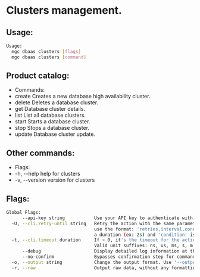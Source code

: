 # Clusters management.

## Usage:
```bash
Usage:
  mgc dbaas clusters [flags]
  mgc dbaas clusters [command]
```

## Product catalog:
- Commands:
- create      Creates a new database high availability cluster.
- delete      Deletes a database cluster.
- get         Database cluster details.
- list        List all database clusters.
- start       Starts a database cluster.
- stop        Stops a database cluster.
- update      Database cluster update.

## Other commands:
- Flags:
- -h, --help      help for clusters
- -v, --version   version for clusters

## Flags:
```bash
Global Flags:
      --api-key string           Use your API key to authenticate with the API
  -U, --cli.retry-until string   Retry the action with the same parameters until the given condition is met. The flag parameters
                                 use the format: 'retries,interval,condition', where 'retries' is a positive integer, 'interval' is
                                 a duration (ex: 2s) and 'condition' is a 'engine=value' pair such as "jsonpath=expression"
  -t, --cli.timeout duration     If > 0, it's the timeout for the action execution. It's specified as numbers and unit suffix.
                                 Valid unit suffixes: ns, us, ms, s, m and h. Examples: 300ms, 1m30s
      --debug                    Display detailed log information at the debug level
      --no-confirm               Bypasses confirmation step for commands that ask a confirmation from the user
  -o, --output string            Change the output format. Use '--output=help' to know more details.
  -r, --raw                      Output raw data, without any formatting or coloring
```

